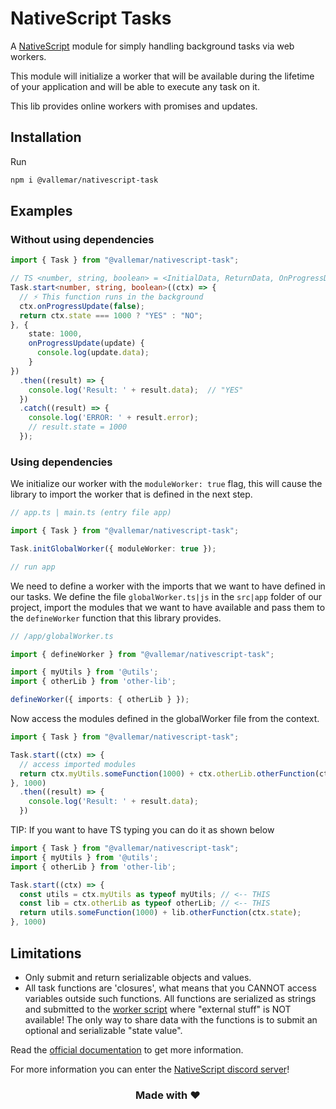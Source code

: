 # NativeScript Tasks

A [NativeScript](https://nativescript.org/) module for simply handling background tasks via web workers. 

This module will initialize a worker that will be available during the lifetime of your application and will be able to execute any task on it.

This lib provides online workers with promises and updates.

## Installation

Run

```bash
npm i @vallemar/nativescript-task
```

## Examples
### Without using dependencies

```ts
import { Task } from "@vallemar/nativescript-task";

// TS <number, string, boolean> = <InitialData, ReturnData, OnProgressData>
Task.start<number, string, boolean>((ctx) => {
  // ⚡ This function runs in the background
  ctx.onProgressUpdate(false);
  return ctx.state === 1000 ? "YES" : "NO";
}, {
    state: 1000,
    onProgressUpdate(update) {
      console.log(update.data);
    }
})
  .then((result) => {
    console.log('Result: ' + result.data);  // "YES"
  })
  .catch((result) => {
    console.log('ERROR: ' + result.error);
    // result.state = 1000
  });
```

### Using dependencies

We initialize our worker with the `moduleWorker: true` flag, this will cause the library to import the worker that is defined in the next step.

```ts
// app.ts | main.ts (entry file app)

import { Task } from "@vallemar/nativescript-task";

Task.initGlobalWorker({ moduleWorker: true });

// run app
```

We need to define a worker with the imports that we want to have defined in our tasks. We define the file `globalWorker.ts|js` in the `src|app` folder of our project, import the modules that we want to have available and pass them to the `defineWorker` function that this library provides.

```ts
// /app/globalWorker.ts

import { defineWorker } from "@vallemar/nativescript-task";

import { myUtils } from '@utils';
import { otherLib } from 'other-lib';

defineWorker({ imports: { otherLib } });
```

Now access the modules defined in the globalWorker file from the context.
```ts
import { Task } from "@vallemar/nativescript-task";

Task.start((ctx) => {
  // access imported modules
  return ctx.myUtils.someFunction(1000) + ctx.otherLib.otherFunction(ctx.state);
}, 1000)
  .then((result) => {
    console.log('Result: ' + result.data); 
  })
```

TIP: If you want to have TS typing you can do it as shown below
```ts
import { Task } from "@vallemar/nativescript-task";
import { myUtils } from '@utils';
import { otherLib } from 'other-lib';

Task.start((ctx) => {
  const utils = ctx.myUtils as typeof myUtils; // <-- THIS
  const lib = ctx.otherLib as typeof otherLib; // <-- THIS
  return utils.someFunction(1000) + lib.otherFunction(ctx.state);
}, 1000)
```

## Limitations

* Only submit and return serializable objects and values.
* All task functions are 'closures', what means that you CANNOT access variables outside such functions. All functions are serialized as strings and submitted to the [worker script](https://github.com/mkloubert/nativescript-tasks/blob/master/plugin/worker.js) where "external stuff" is NOT available! The only way to share data with the functions is to submit an optional and serializable "state value".

Read the [official documentation](https://docs.nativescript.org/guide/multithreading) to get more information.


For more information you can enter the [NativeScript discord server](https://discord.com/invite/RgmpGky9GR)!


<h3 align="center">Made with ❤️</h3>